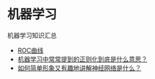 # 机器学习
机器学习知识汇总

- [ROC曲线](https://zh.wikipedia.org/wiki/ROC%E6%9B%B2%E7%BA%BF)
- [机器学习中常常提到的正则化到底是什么意思？](https://www.zhihu.com/question/20924039)
- [如何简单形象又有趣地讲解神经网络是什么？](https://www.zhihu.com/question/22553761)
